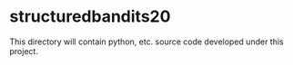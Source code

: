 # structuredbandits20

This directory will contain python, etc. source code developed under this project.
